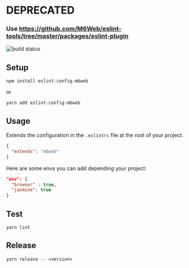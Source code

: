 # DEPRECATED
### Use https://github.com/M6Web/eslint-tools/tree/master/packages/eslint-plugin

![build status](https://travis-ci.org/M6Web/eslint-config-m6web.svg?branch=master)

## Setup

```shell
npm install eslint-config-m6web
```

or 

```shell
yarn add eslint-config-m6web
```

## Usage

Extends the configuration in the `.eslintrc` file at the root of your project.
```json
{
  "extends": "m6web"
}
```

Here are some envs you can add depending your project:
```json
"env": {
  "browser" : true,
  "jasmine": true
}
```

## Test

```shell
yarn lint
```

## Release

```shell
yarn release -- <version>
```
